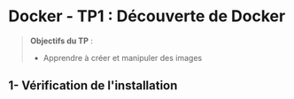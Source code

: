 # Docker - TP1 : Découverte de Docker
> **Objectifs du TP** :
>- Apprendre à créer et manipuler des images
>


## 1- Vérification de l'installation
